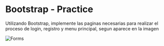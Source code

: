 # Bootstrap - Practice
Utilizando Bootstrap, implemente las paginas necesarias para realizar el proceso de login, registro y menu principal, segun aparece en la imagen

![Forms](/Forms.png)
